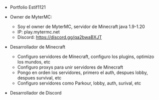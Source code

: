 - Portfolio Estif1121

- Owner de MyterMC:

    - Soy el owner de MyterMC, servidor de Minecraft java 1.9-1.20
    - IP: play.mytermc.net
    - Discord: https://discord.gg/qa2bwaBXJT
 
- Desarrollador de Minecraft
    - Configuro servidores de Minecraft, configuro los plugins, optimizo los mundos, etc
    - Configuro proxys para unir servidores de Minecraft
    - Pongo en orden los servidores, primero el auth, despues lobby, despues survival, etc
    - Configuro servidores como Parkour, lobby, auth, surival, etc
- Desarrollador de Discord
